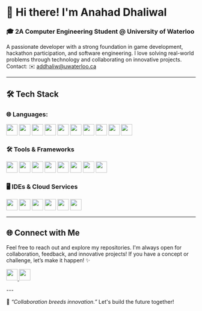 # 👋 Hi there! I'm Anahad Dhaliwal

### 🎓 2A Computer Engineering Student @ University of Waterloo
A passionate developer with a strong foundation in game development, hackathon participation, and software engineering. I love solving real-world problems through technology and collaborating on innovative projects. 
Contact: ✉️ addhaliw@uwaterloo.ca

---

## 🛠️ Tech Stack

### 🌐 Languages:
<p align="left">
  <img src="https://img.shields.io/badge/-Python-blue?logo=python&logoColor=white" height="30">
  <img src="https://img.shields.io/badge/-C++-00599C?logo=c%2B%2B&logoColor=white" height="30">
  <img src="https://img.shields.io/badge/-JavaScript-F7DF1E?logo=javascript&logoColor=black" height="30">
  <img src="https://img.shields.io/badge/-HTML5-E34F26?logo=html5&logoColor=white" height="30">
  <img src="https://img.shields.io/badge/-CSS3-1572B6?logo=css3&logoColor=white" height="30">
  <img src="https://img.shields.io/badge/-LaTeX-008080?logo=latex&logoColor=white" height="30">
  <img src="https://img.shields.io/badge/-MongoDB-47A248?logo=mongodb&logoColor=white" height="30">
  <img src="https://img.shields.io/badge/-Express.js-000000?logo=express&logoColor=white" height="30">
  <img src="https://img.shields.io/badge/-React-61DAFB?logo=react&logoColor=black" height="30">
  <img src="https://img.shields.io/badge/-Node.js-339933?logo=node.js&logoColor=white" height="30">
</p>

### 🛠️ Tools & Frameworks
<p align="left">
  <img src="https://img.shields.io/badge/-Git-F05032?logo=git&logoColor=white" height="30">
  <img src="https://img.shields.io/badge/-Node.js-339933?logo=node.js&logoColor=white" height="30">
  <img src="https://img.shields.io/badge/-React-61DAFB?logo=react&logoColor=black" height="30">
  <img src="https://img.shields.io/badge/-Flask-000000?logo=flask&logoColor=white" height="30">
  <img src="https://img.shields.io/badge/-Arduino-00979D?logo=arduino&logoColor=white" height="30">
  <img src="https://img.shields.io/badge/-Raspberry%20Pi-C51A4A?logo=raspberry-pi&logoColor=white" height="30">
  <img src="https://img.shields.io/badge/-Express.js-000000?logo=express&logoColor=white" height="30">
  <img src="https://img.shields.io/badge/-MongoDB-47A248?logo=mongodb&logoColor=white" height="30">
</p>


### 🖥️ IDEs & Cloud Services
<p align="left">
  <img src="https://img.shields.io/badge/-VSCode-007ACC?logo=visual-studio-code&logoColor=white" height="30">
  <img src="https://img.shields.io/badge/-PyCharm-000000?logo=pycharm&logoColor=white" height="30">
  <img src="https://img.shields.io/badge/-IntelliJ%20IDEA-000000?logo=intellij-idea&logoColor=white" height="30">
  <img src="https://img.shields.io/badge/-Replit-667881?logo=replit&logoColor=white" height="30">
  <img src="https://img.shields.io/badge/-AWS-232F3E?logo=amazon-aws&logoColor=white" height="30">
  <img src="https://img.shields.io/badge/-Azure-0078D4?logo=microsoft-azure&logoColor=white" height="30">
</p>


---

## 🌐 Connect with Me
Feel free to reach out and explore my repositories. I'm always open for collaboration, feedback, and innovative projects! If you have a concept or challenge, let’s make it happen! ✨

<p align="left">
  <a href="https://www.linkedin.com/in/anahad">
    <img src="https://img.shields.io/badge/-LinkedIn-blue?logo=linkedin&logoColor=white" height="30">
  </a>
  <a href="https://github.com/Anahadd">
    <img src="https://img.shields.io/badge/-GitHub-181717?logo=github&logoColor=white" height="30">
  </a>
</p>
---

🌟 *“Collaboration breeds innovation.”* Let's build the future together!
